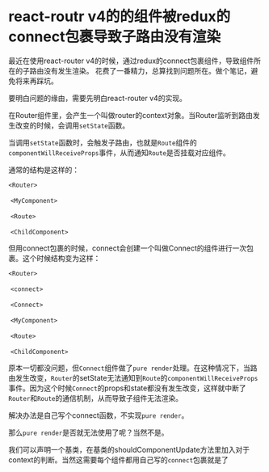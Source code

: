 # react-routr v4的的组件被redux的connect包裹导致子路由没有渲染

最近在使用react-router v4的时候，通过redux的connect包裹组件，导致组件所在的子路由没有发生渲染。
花费了一番精力，总算找到问题所在。做个笔记，避免将来再踩坑。



要明白问题的缘由，需要先明白react-router v4的实现。

在Router组件里，会产生一个叫做router的context对象。当Router监听到路由发生改变的时候，会调用`setState`函数。

当调用`setState`函数时，会触发子路由，也就是`Route`组件的`componentWillReceiveProps`事件，从而通知`Route`是否挂载对应组件。

通常的结构是这样的：

`<Router>`

​	`<MyComponent>`

​		`<Route>`

​			`<ChildComponent>`

但用connect包裹的时候，connect会创建一个叫做Connect的组件进行一次包裹。这个时候结构变为这样：

`<Router>`

​	`<connect>`

​		`<Connect>`

​			`<MyComponent>`

​				`<Route>`

​					`<ChildComponent>`

原本一切都没问题，但`Connect`组件做了`pure render`处理。在这种情况下，当路由发生改变，`Router`的setState无法通知到`Route`的`componentWillReceiveProps`事件。因为这个时候`Connect`的props和state都没有发生改变，这样就中断了`Router`和`Route`的通信机制，从而导致子组件无法渲染。

解决办法是自己写个connect函数，不实现`pure render`。

那么`pure render`是否就无法使用了呢？当然不是。

我们可以声明一个基类，在基类的shouldComponentUpdate方法里加入对于context的判断。当然这需要每个组件都用自己写的`connect`包裹就是了
